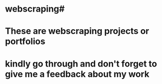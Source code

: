 # webscraping#

# These are webscraping projects or portfolios #

# kindly go through and don't forget to give me a feedback about my work #
